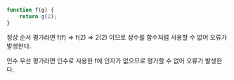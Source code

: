 ```javascript
function f(g) {
    return g(2);
}
```

정상 순서 평가라면
f(f)
=> f(2)
=> 2(2)
이므로 상수를 함수처럼 사용할 수 없어 오류가 발생한다.

인수 우선 평가라면 인수로 사용한 f에 인자가 없으므로 평가할 수 없어 오류가 발생한다.